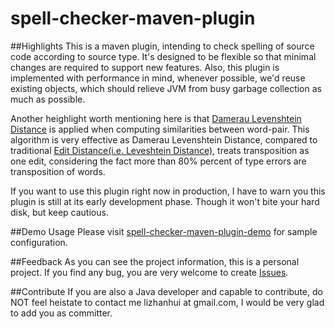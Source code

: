 spell-checker-maven-plugin
====================
##Highlights
This is a maven plugin, intending to check spelling of source code according to source type. It's designed to be flexible so that minimal changes are required to support new features. Also, this plugin is implemented with performance in mind, whenever possible, we'd reuse existing objects, which should relieve JVM from busy garbage collection as much as possible. 

Another heighlight worth mentioning here is that [Damerau Levenshtein Distance](http://en.wikipedia.org/wiki/Damerau%E2%80%93Levenshtein_distance) is applied when computing similarities between word-pair. This algorithm is very effective as Damerau Levenshtein Distance, compared to traditional [Edit Distance(i.e. Leveshtein Distance)](http://en.wikipedia.org/wiki/Edit_distance), treats transposition as one edit, considering the fact more than 80% percent of type errors are transposition of words.

If you want to use this plugin right now in production, I have to warn you this plugin is still at its early development phase. Though it won't bite your hard disk, but keep cautious. 

##Demo Usage
Please visit [spell-checker-maven-plugin-demo](https://github.com/lizhanhui/spell-checker-maven-plugin-demo) for sample configuration.

##Feedback
As you can see the project information, this is a personal project. If you find any bug, you are very welcome to create [Issues](https://github.com/lizhanhui/spell-checker-maven-plugin/issues).

##Contribute
If you are also a Java developer and capable to contribute, do NOT feel heistate to contact me lizhanhui at gmail.com, I would be very glad to add you as committer.
